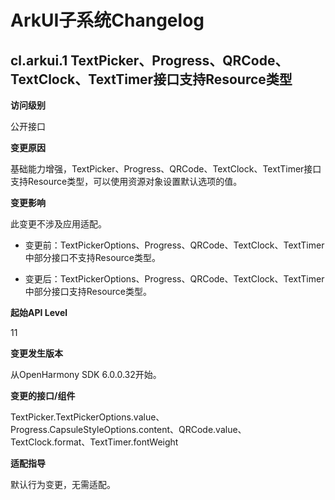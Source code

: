 # ArkUI子系统Changelog

## cl.arkui.1 TextPicker、Progress、QRCode、TextClock、TextTimer接口支持Resource类型

**访问级别**

公开接口

**变更原因**

基础能力增强，TextPicker、Progress、QRCode、TextClock、TextTimer接口支持Resource类型，可以使用资源对象设置默认选项的值。

**变更影响**

此变更不涉及应用适配。

- 变更前：TextPickerOptions、Progress、QRCode、TextClock、TextTimer中部分接口不支持Resource类型。

- 变更后：TextPickerOptions、Progress、QRCode、TextClock、TextTimer中部分接口支持Resource类型。


**起始API Level**

11

**变更发生版本**

从OpenHarmony SDK 6.0.0.32开始。

**变更的接口/组件**

TextPicker.TextPickerOptions.value、Progress.CapsuleStyleOptions.content、QRCode.value、TextClock.format、TextTimer.fontWeight

**适配指导**

默认行为变更，无需适配。